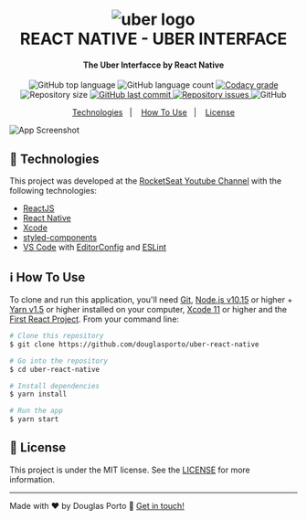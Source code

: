 <h1 align="center">
    <img alt="uber logo" src="https://github.com/douglasporto/uber-react-native/blob/master/public/image/uber-logo.png" />
    <br>
    REACT NATIVE - UBER INTERFACE
</h1>

<h4 align="center">
  The Uber Interfacce by React Native
</h4>
<p align="center">
  <img alt="GitHub top language" src="https://img.shields.io/github/languages/top/douglasporto/uber-react-native.svg">

  <img alt="GitHub language count" src="https://img.shields.io/github/languages/count/douglasporto/uber-react-native.svg">

  <a href="https://www.codacy.com/app/douglasporto/uber-react-native?utm_source=github.com&amp;utm_medium=referral&amp;utm_content=douglasporto/uber-react-native&amp;utm_campaign=Badge_Grade">
    <img alt="Codacy grade" src="https://api.codacy.com/project/badge/Grade/f61b39d3b1354bb9b804612d1d026e9b">
  </a>

  <img alt="Repository size" src="https://img.shields.io/github/repo-size/douglasporto/uber-react-native.svg">
  <a href="https://github.com/douglasporto/uber-react-native/commits/master">
    <img alt="GitHub last commit" src="https://img.shields.io/github/last-commit/douglasporto/uber-react-native.svg">
  </a>

  <a href="https://github.com/douglasporto/uber-react-native/issues">
    <img alt="Repository issues" src="https://img.shields.io/github/issues/douglasporto/uber-react-native.svg">
  </a>

  <img alt="GitHub" src="https://img.shields.io/github/license/douglasporto/uber-react-native.svg">
</p>

<p align="center">
  <a href="#rocket-technologies">Technologies</a>&nbsp;&nbsp;&nbsp;|&nbsp;&nbsp;&nbsp;
  <a href="#information_source-how-to-use">How To Use</a>&nbsp;&nbsp;&nbsp;|&nbsp;&nbsp;&nbsp;
  <a href="#memo-license">License</a>
</p>

![App Screenshot](https://github.com/douglasporto/uber-react-native/blob/master/public/image/screenshot.png)

## :rocket: Technologies

This project was developed at the [RocketSeat Youtube Channel](https://www.youtube.com/channel/UCSfwM5u0Kce6Cce8_S72olg) with the following technologies:

-   [ReactJS](https://reactjs.org/)
-   [React Native](https://facebook.github.io/react-native/)
-   [Xcode](https://developer.apple.com/xcode/)
-   [styled-components](https://www.styled-components.com/)
-   [VS Code][vc] with [EditorConfig][vceditconfig] and [ESLint][vceslint]

## :information_source: How To Use

To clone and run this application, you'll need [Git](https://git-scm.com), [Node.js v10.15][nodejs] or higher + [Yarn v1.5][yarn] or higher installed on your computer,  [Xcode 11](https://developer.apple.com/xcode/) or higher and the [First React Project](https://github.com/douglasporto/uber-react-native). From your command line:

```bash
# Clone this repository
$ git clone https://github.com/douglasporto/uber-react-native

# Go into the repository
$ cd uber-react-native

# Install dependencies
$ yarn install

# Run the app
$ yarn start
```

## :memo: License
This project is under the MIT license. See the [LICENSE](https://github.com/douglasporto/uber-react-native/blob/master/LICENSE) for more information.

---

Made with ♥ by Douglas Porto :wave: [Get in touch!](https://www.linkedin.com/in/douglas-porto/)

[nodejs]: https://nodejs.org/
[yarn]: https://yarnpkg.com/
[vc]: https://code.visualstudio.com/
[vceditconfig]: https://marketplace.visualstudio.com/items?itemName=EditorConfig.EditorConfig
[vceslint]: https://marketplace.visualstudio.com/items?itemName=dbaeumer.vscode-eslint
